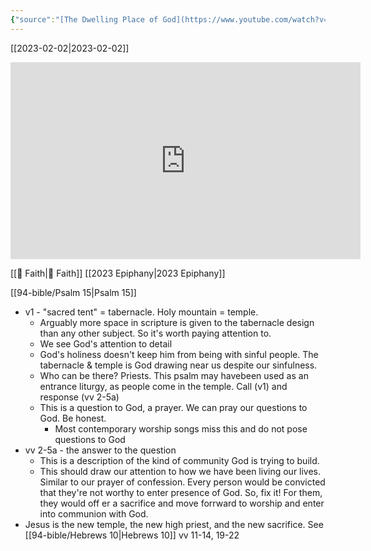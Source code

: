 ```yaml
---
{"source":"[The Dwelling Place of God](https://www.youtube.com/watch?v=vwkaYxgEr9A)","clipped":"2023-02-02","dg-publish":true,"grade":1,"permalink":"/96-articles/2023-01-29-the-dwelling-place-of-god/","dgPassFrontmatter":true}
---
```



[[2023-02-02\|2023-02-02]]

<iframe width="560" height="315" src="https://www.youtube.com/embed/vwkaYxgEr9A" title="YouTube video player" frameborder="0" allow="accelerometer; autoplay; clipboard-write; encrypted-media; gyroscope; picture-in-picture" allowfullscreen></iframe>

[[📘 Faith\|📘 Faith]] [[2023 Epiphany\|2023 Epiphany]]

[[94-bible/Psalm 15\|Psalm 15]]

* v1 - "sacred tent" = tabernacle. Holy mountain = temple.
    * Arguably more space in scripture is given to the tabernacle design than any other subject. So it's worth paying attention to.
    * We see God's attention to detail
    * God's holiness doesn't keep him from being with sinful people. The tabernacle & temple is God drawing near us despite our sinfulness.
    * Who can be there? Priests. This psalm may havebeen used as an entrance liturgy, as people come in the temple. Call (v1) and response (vv 2-5a)
    * This is a question to God, a prayer. We can pray our questions to God. Be honest.
        * Most contemporary worship songs miss this and do not pose questions to God
* vv 2-5a - the answer to the question
    * This is a description of the kind of community God is trying to build.
    * This should draw our attention to how we have been living our lives. Similar to our prayer of confession. Every person would be convicted that they're not worthy to enter presence of God. So, fix it! For them, they would off er a sacrifice and move forrward to worship and enter into communion with God.
* Jesus is the new temple, the new high priest, and the new sacrifice. See [[94-bible/Hebrews 10\|Hebrews 10]] vv 11-14, 19-22